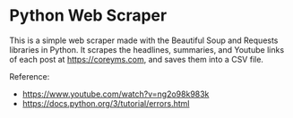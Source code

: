 # Python Web Scraper

This is a simple web scraper made with the Beautiful Soup and Requests libraries in Python. It scrapes the headlines, summaries, and Youtube links of each post at https://coreyms.com, and saves them into a CSV file.


Reference:
- https://www.youtube.com/watch?v=ng2o98k983k
- https://docs.python.org/3/tutorial/errors.html